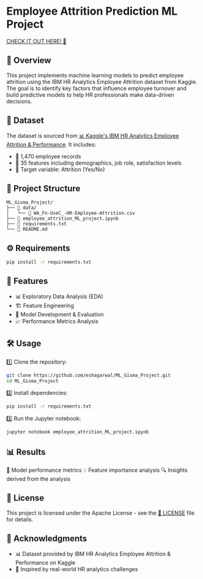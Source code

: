 # Employee Attrition Prediction ML Project

[CHECK IT OUT HERE! 🚀](https://eshagarwal.github.io/Employee_Attrition_ML_Project/)

## 📌 Overview
This project implements machine learning models to predict employee attrition using the IBM HR Analytics Employee Attrition dataset from Kaggle. The goal is to identify key factors that influence employee turnover and build predictive models to help HR professionals make data-driven decisions.

## 📂 Dataset
The dataset is sourced from [📊 Kaggle's IBM HR Analytics Employee Attrition & Performance](https://www.kaggle.com/datasets/pavansubhasht/ibm-hr-analytics-attrition-dataset). It includes:
- 👥 1,470 employee records  
- 📑 35 features including demographics, job role, satisfaction levels  
- 🎯 Target variable: Attrition (Yes/No)  

## 📂 Project Structure
```
ML_Gisma_Project/
├── 📂 data/
│   └── 📄 WA_Fn-UseC_-HR-Employee-Attrition.csv
├── 📓 employee_attrition_ML_project.ipynb
├── 📜 requirements.txt
└── 📖 README.md
```

## ⚙️ Requirements
```bash
pip install -r requirements.txt
```

## 🚀 Features
- 📊 Exploratory Data Analysis (EDA)
- 🏗️ Feature Engineering
- 🤖 Model Development & Evaluation
- 📈 Performance Metrics Analysis

## 🛠️ Usage
1️⃣ Clone the repository:
```bash
git clone https://github.com/eshagarwal/ML_Gisma_Project.git
cd ML_Gisma_Project
```

2️⃣ Install dependencies:
```bash
pip install -r requirements.txt
```

3️⃣ Run the Jupyter notebook:
```bash
jupyter notebook employee_attrition_ML_project.ipynb
```

## 📊 Results
📏 Model performance metrics
💡 Feature importance analysis
🔍 Insights derived from the analysis

## 📜 License
This project is licensed under the Apache License - see the [📄 LICENSE](./LICENSE) file for details.

## 🙌 Acknowledgments
- 📊 Dataset provided by IBM HR Analytics Employee Attrition & Performance on Kaggle
- 🏢 Inspired by real-world HR analytics challenges
